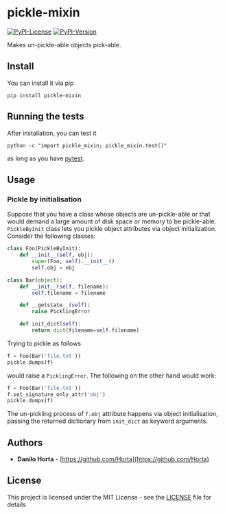 # pickle-mixin

[![PyPI-License](https://img.shields.io/pypi/l/pickle-mixin.svg?style=flat-square)](https://pypi.python.org/pypi/pickle-mixin/)
[![PyPI-Version](https://img.shields.io/pypi/v/pickle-mixin.svg?style=flat-square)](https://pypi.python.org/pypi/pickle-mixin/)

Makes un-pickle-able objects pick-able.

## Install

You can install it via pip

```
pip install pickle-mixin
```

## Running the tests

After installation, you can test it
```
python -c "import pickle_mixin; pickle_mixin.test()"
```
as long as you have [pytest](http://docs.pytest.org/en/latest/).

## Usage

### Pickle by initialisation

Suppose that you have a class whose objects are un-pickle-able or that would
demand a large amount of disk space or memory to be pickle-able.
``PickleByInit`` class lets you pickle object attributes via object
initialization.
Consider the following classes:
```python
class Foo(PickleByInit):
    def __init__(self, obj):
        super(Foo, self).__init__()
        self.obj = obj

class Bar(object):
    def __init__(self, filename):
        self.filename = filename

    def __getstate__(self):
        raise PicklingError

    def init_dict(self):
        return dict(filename=self.filename)
```
Trying to pickle as follows
```python
f = Foo(Bar('file.txt'))
pickle.dumps(f)
```
would raise a ``PicklingError``.
The following on the other hand would work:
```python
f = Foo(Bar('file.txt'))
f.set_signature_only_attr('obj')
pickle.dumps(f)
```
The un-pickling process of ``f.obj`` attribute happens via object
initialisation, passing the returned dictionary from ``init_dict``
as keyword arguments.

## Authors

* **Danilo Horta** - [https://github.com/Horta](https://github.com/Horta)

## License

This project is licensed under the MIT License - see the
[LICENSE](LICENSE) file for details
